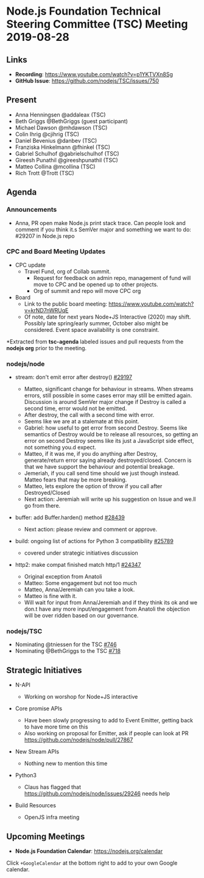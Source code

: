 # Node.js Foundation Technical Steering Committee (TSC) Meeting 2019-08-28

## Links

* **Recording**:  https://www.youtube.com/watch?v=p1YKTVXn8Sg
* **GitHub Issue**: https://github.com/nodejs/TSC/issues/750

## Present

* Anna Henningsen @addaleax (TSC)
* Beth Griggs @BethGriggs (guest participant)
* Michael Dawson @mhdawson (TSC)
* Colin Ihrig @cjihrig (TSC)
* Daniel Bevenius @danbev (TSC)
* Franziska Hinkelmann @fhinkel (TSC)
* Gabriel Schulhof @gabrielschulhof (TSC)
* Gireesh Punathil @gireeshpunathil (TSC)
* Matteo Collina @mcollina (TSC)
* Rich Trott @Trott (TSC)

## Agenda

### Announcements

* Anna, PR open make Node.js print stack trace. Can people look and comment if you think it.s
  SemVer major and something we want to do: #29207 in Node.js repo

### CPC and Board Meeting Updates
  * CPC update
    * Travel Fund, org of Collab summit.
      * Request for feedback on admin repo, management of fund will move to CPC and be
         opened up to other projects.
      * Org of summit and repo will move CPC org
  * Board
    * Link to the public board meeting: https://www.youtube.com/watch?v=krND7nWRUqE
    * Of note, date for next years Node+JS Interactive (2020) may shift. Possibly late spring/early
      summer, October also might be considered. Event space availability is one constraint.
 
*Extracted from **tsc-agenda** labeled issues and pull requests from the **nodejs org** prior to the meeting.

### nodejs/node

* stream: don't emit error after destroy() [#29197](https://github.com/nodejs/node/pull/29197)
  * Matteo, significant change for behaviour in streams. When streams errors, still possible
    in some cases error may still be emitted again.  Discussion is around SemVer major change
    if Destroy is called a second time, error would not be emitted.
  * After destroy, the call with a second time with error.  
  * Seems like we are at a stalemate at this point.
  * Gabriel: how useful to get error from second Destroy.  Seems like semantics of Destroy 
    would be to release all resources, so getting an error on second Destroy seems like its just
    a JavaScript side effect, not something you.d expect.
  * Matteo, if it was me, if you do anything after Destroy, generate/return error saying already 
    destroyed/closed.  Concern is that we have support the behaviour and potential breakage.
  * Jemeriah, if you call send time should we just though instead. Matteo fears that may be more
    breaking.  
  * Matteo, lets explore the option of throw if you call after Destroyed/Closed
  * Next action: Jeremiah will write up his suggestion on Issue and we.ll go from there.

* buffer: add Buffer.harden() method [#28439](https://github.com/nodejs/node/pull/28439)
  * Next action: please review and comment or approve.

* build: ongoing list of actions for Python 3 compatibility [#25789](https://github.com/nodejs/node/issues/25789)
  * covered under strategic initiatives discussion 

* http2: make compat finished match http/1 [#24347](https://github.com/nodejs/node/pull/24347)
  * Original exception from Anatoli
  * Matteo: Some engagement but not too much
  * Matteo, Anna/Jeremiah can you take a look.
  * Matteo is fine with it.
  * Will wait for input from Anna/Jeremiah and if they think its ok and we don.t have any more
    input/engagement from Anatoli the objection will be over ridden based on our governance.

### nodejs/TSC

* Nominating @tniessen for the TSC [#746](https://github.com/nodejs/TSC/issues/746)
* Nominating @BethGriggs to the TSC [#718](https://github.com/nodejs/TSC/issues/718)

## Strategic Initiatives

* N-API 
  * Working on worshop for Node+JS interactive

* Core promise APIs
  * Have been slowly progressing to add to Event Emitter, getting back to have more time on this
  * Also working on proposal for Emitter, ask if people can look at PR
    https://github.com/nodejs/node/pull/27867
 
* New Stream APIs 
  * Nothing new to mention this time

* Python3 
  * Claus has flagged that  https://github.com/nodejs/node/issues/29246 needs help

* Build Resources
  * OpenJS infra meeting

## Upcoming Meetings

* **Node.js Foundation Calendar**: https://nodejs.org/calendar

Click `+GoogleCalendar` at the bottom right to add to your own Google calendar.


